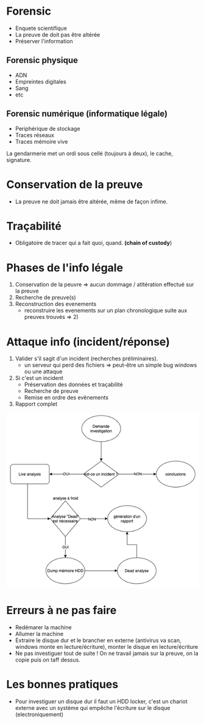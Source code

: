 # Forensic

* Enquete scientifique
* La preuve de doit pas être altérée
* Préserver l'information

## Forensic physique

* ADN
* Empreintes digitales
* Sang
* etc

## Forensic numérique (informatique légale)

* Periphérique de stockage
* Traces réseaux
* Traces mémoire vive

La gendarmerie met un ordi sous cellé (toujours à deux), le cache, signature.

# Conservation de la preuve

* La preuve ne doit jamais être altérée, même de façon infime.

# Traçabilité

* Obligatoire de tracer qui a fait quoi, quand. __(chain of custody__)

# Phases de l'info légale

1) Conservation de la peuvre => aucun dommage / atltération effectué sur la preuve
2) Recherche de preuve(s)
3) Reconstruction des evenements
    - reconstruire les evenements sur un plan chronologique suite aux preuves trouvés =>  2)

# Attaque info (incident/réponse)

1) Valider s'il sagit d'un incident (recherches préliminaires).
    - un serveur qui perd des fichiers => peut-être un simple bug windows ou une attaque
2) Si c'est un incident
    - Préservation des données et traçabilité
    - Recherche de preuve
    - Remise en ordre des evênements
3) Rapport complet


![](./images/schema_investigation.png)


# Erreurs à ne pas faire

* Redémarer la machine
* Allumer la machine
* Extraire le disque dur et le brancher en externe (antivirus va scan, windows monte en lecture/écriture), monter le disque en lecture/écriture
* Ne pas investiguer tout de suite ! On ne travail jamais sur la preuve, on la copie puis on taff dessus.

# Les bonnes pratiques

* Pour investiguer un disque dur il faut un HDD locker, c'est un chariot externe avec un système qui empêche l'écriture sur le disque (electroniquement)


